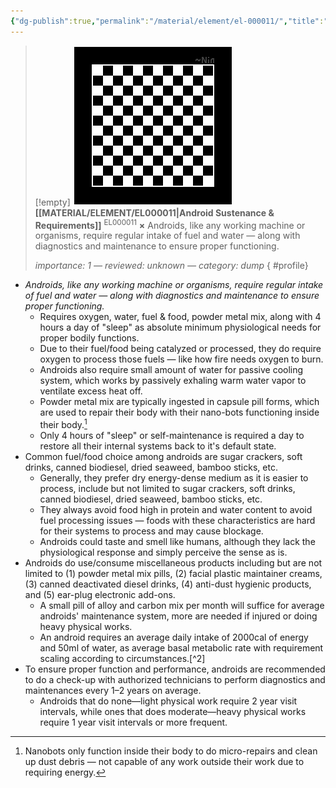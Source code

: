 ```yaml
---
{"dg-publish":true,"permalink":"/material/element/el-000011/","title":"Android Sustenance & Requirements","tags":["-element"]}
---
```


>[!empty]
> ![RESOURCE/ASSET/OTHER/PlaceholderIcon.png|icon](/img/user/RESOURCE/ASSET/OTHER/PlaceholderIcon.png) <b class="title">[[MATERIAL/ELEMENT/EL000011\|Android Sustenance & Requirements]]</b> <sup class="title">EL000011</sup> <b>×</b>
> Androids, like any working machine or organisms, require regular intake of fuel and water — along with diagnostics and maintenance to ensure proper functioning.
> 
> <i class="small">importance: 1 — reviewed: unknown — category: dump</i>
{ #profile}


- *Androids, like any working machine or organisms, require regular intake of fuel and water — along with diagnostics and maintenance to ensure proper functioning.*
	- Requires oxygen, water, fuel & food, powder metal mix, along with 4 hours a day of "sleep" as absolute minimum physiological needs for proper bodily functions.
	- Due to their fuel/food being catalyzed or processed, they do require oxygen to process those fuels — like how fire needs oxygen to burn.
	- Androids also require small amount of water for passive cooling system, which works by passively exhaling warm water vapor to ventilate excess heat off.
	- Powder metal mix are typically ingested in capsule pill forms, which are used to repair their body with their nano-bots functioning inside their body.[^1]
	- Only 4 hours of "sleep" or self-maintenance is required a day to restore all their internal systems back to it's default state.
- Common fuel/food choice among androids are sugar crackers, soft drinks, canned biodiesel, dried seaweed, bamboo sticks, etc.
	- Generally, they prefer dry energy-dense medium as it is easier to process, include but not limited to sugar crackers, soft drinks, canned biodiesel, dried seaweed, bamboo sticks, etc.
	- They always avoid food high in protein and water content to avoid fuel processing issues — foods with these characteristics are hard for their systems to process and may cause blockage.
	- Androids could taste and smell like humans, although they lack the physiological response and simply perceive the sense as is.
- Androids do use/consume miscellaneous products including but are not limited to (1) powder metal mix pills, (2) facial plastic maintainer creams, (3) canned deactivated diesel drinks, (4) anti-dust hygienic products, and (5) ear-plug electronic add-ons.
	- A small pill of alloy and carbon mix per month will suffice for average androids' maintenance system, more are needed if injured or doing heavy physical works.
	- An android requires an average daily intake of 2000cal of energy and 50ml of water, as average basal metabolic rate with requirement scaling according to circumstances.[^2]
- To ensure proper function and performance, androids are recommended to do a check-up with authorized technicians to perform diagnostics and maintenances every 1–2 years on average.
	- Androids that do none—light physical work require 2 year visit intervals, while ones that does moderate—heavy physical works require 1 year visit intervals or more frequent.

[^1]: Nanobots only function inside their body to do micro-repairs and clean up dust debris — not capable of any work outside their work due to requiring energy.
